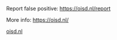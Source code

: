 Report false positive: https://oisd.nl/report

More info: https://oisd.nl/

<a href="https://oisd.nl/">oisd.nl</a>